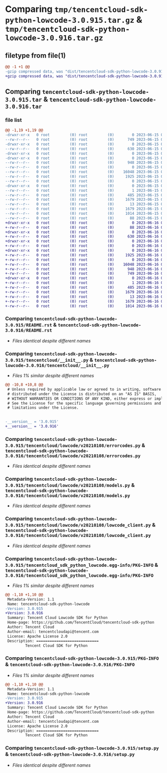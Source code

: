 # Comparing `tmp/tencentcloud-sdk-python-lowcode-3.0.915.tar.gz` & `tmp/tencentcloud-sdk-python-lowcode-3.0.916.tar.gz`

## filetype from file(1)

```diff
@@ -1 +1 @@
-gzip compressed data, was "dist/tencentcloud-sdk-python-lowcode-3.0.915.tar", last modified: Thu Jun 15 00:28:47 2023, max compression
+gzip compressed data, was "dist/tencentcloud-sdk-python-lowcode-3.0.916.tar", last modified: Fri Jun 16 00:36:56 2023, max compression
```

## Comparing `tencentcloud-sdk-python-lowcode-3.0.915.tar` & `tencentcloud-sdk-python-lowcode-3.0.916.tar`

### file list

```diff
@@ -1,19 +1,19 @@
-drwxr-xr-x   0 root         (0) root         (0)        0 2023-06-15 00:28:47.000000 tencentcloud-sdk-python-lowcode-3.0.915/
--rw-r--r--   0 root         (0) root         (0)      749 2023-06-15 00:28:47.000000 tencentcloud-sdk-python-lowcode-3.0.915/README.rst
-drwxr-xr-x   0 root         (0) root         (0)        0 2023-06-15 00:28:47.000000 tencentcloud-sdk-python-lowcode-3.0.915/tencentcloud/
--rw-r--r--   0 root         (0) root         (0)      630 2023-06-15 00:28:47.000000 tencentcloud-sdk-python-lowcode-3.0.915/tencentcloud/__init__.py
-drwxr-xr-x   0 root         (0) root         (0)        0 2023-06-15 00:28:47.000000 tencentcloud-sdk-python-lowcode-3.0.915/tencentcloud/lowcode/
-drwxr-xr-x   0 root         (0) root         (0)        0 2023-06-15 00:28:47.000000 tencentcloud-sdk-python-lowcode-3.0.915/tencentcloud/lowcode/v20210108/
--rw-r--r--   0 root         (0) root         (0)      948 2023-06-15 00:28:47.000000 tencentcloud-sdk-python-lowcode-3.0.915/tencentcloud/lowcode/v20210108/errorcodes.py
--rw-r--r--   0 root         (0) root         (0)        0 2023-06-15 00:28:47.000000 tencentcloud-sdk-python-lowcode-3.0.915/tencentcloud/lowcode/v20210108/__init__.py
--rw-r--r--   0 root         (0) root         (0)    16048 2023-06-15 00:28:47.000000 tencentcloud-sdk-python-lowcode-3.0.915/tencentcloud/lowcode/v20210108/models.py
--rw-r--r--   0 root         (0) root         (0)     1925 2023-06-15 00:28:47.000000 tencentcloud-sdk-python-lowcode-3.0.915/tencentcloud/lowcode/v20210108/lowcode_client.py
--rw-r--r--   0 root         (0) root         (0)        0 2023-06-15 00:28:47.000000 tencentcloud-sdk-python-lowcode-3.0.915/tencentcloud/lowcode/__init__.py
-drwxr-xr-x   0 root         (0) root         (0)        0 2023-06-15 00:28:47.000000 tencentcloud-sdk-python-lowcode-3.0.915/tencentcloud_sdk_python_lowcode.egg-info/
--rw-r--r--   0 root         (0) root         (0)        1 2023-06-15 00:28:47.000000 tencentcloud-sdk-python-lowcode-3.0.915/tencentcloud_sdk_python_lowcode.egg-info/dependency_links.txt
--rw-r--r--   0 root         (0) root         (0)      485 2023-06-15 00:28:47.000000 tencentcloud-sdk-python-lowcode-3.0.915/tencentcloud_sdk_python_lowcode.egg-info/SOURCES.txt
--rw-r--r--   0 root         (0) root         (0)     1679 2023-06-15 00:28:47.000000 tencentcloud-sdk-python-lowcode-3.0.915/tencentcloud_sdk_python_lowcode.egg-info/PKG-INFO
--rw-r--r--   0 root         (0) root         (0)       13 2023-06-15 00:28:47.000000 tencentcloud-sdk-python-lowcode-3.0.915/tencentcloud_sdk_python_lowcode.egg-info/top_level.txt
--rw-r--r--   0 root         (0) root         (0)     1679 2023-06-15 00:28:47.000000 tencentcloud-sdk-python-lowcode-3.0.915/PKG-INFO
--rw-r--r--   0 root         (0) root         (0)     1014 2023-06-15 00:28:47.000000 tencentcloud-sdk-python-lowcode-3.0.915/setup.py
--rw-r--r--   0 root         (0) root         (0)       88 2023-06-15 00:28:47.000000 tencentcloud-sdk-python-lowcode-3.0.915/setup.cfg
+drwxr-xr-x   0 root         (0) root         (0)        0 2023-06-16 00:36:56.000000 tencentcloud-sdk-python-lowcode-3.0.916/
+-rw-r--r--   0 root         (0) root         (0)       88 2023-06-16 00:36:56.000000 tencentcloud-sdk-python-lowcode-3.0.916/setup.cfg
+drwxr-xr-x   0 root         (0) root         (0)        0 2023-06-16 00:36:56.000000 tencentcloud-sdk-python-lowcode-3.0.916/tencentcloud/
+-rw-r--r--   0 root         (0) root         (0)      630 2023-06-16 00:36:56.000000 tencentcloud-sdk-python-lowcode-3.0.916/tencentcloud/__init__.py
+drwxr-xr-x   0 root         (0) root         (0)        0 2023-06-16 00:36:56.000000 tencentcloud-sdk-python-lowcode-3.0.916/tencentcloud/lowcode/
+-rw-r--r--   0 root         (0) root         (0)        0 2023-06-16 00:36:56.000000 tencentcloud-sdk-python-lowcode-3.0.916/tencentcloud/lowcode/__init__.py
+drwxr-xr-x   0 root         (0) root         (0)        0 2023-06-16 00:36:56.000000 tencentcloud-sdk-python-lowcode-3.0.916/tencentcloud/lowcode/v20210108/
+-rw-r--r--   0 root         (0) root         (0)     1925 2023-06-16 00:36:56.000000 tencentcloud-sdk-python-lowcode-3.0.916/tencentcloud/lowcode/v20210108/lowcode_client.py
+-rw-r--r--   0 root         (0) root         (0)        0 2023-06-16 00:36:56.000000 tencentcloud-sdk-python-lowcode-3.0.916/tencentcloud/lowcode/v20210108/__init__.py
+-rw-r--r--   0 root         (0) root         (0)    16048 2023-06-16 00:36:56.000000 tencentcloud-sdk-python-lowcode-3.0.916/tencentcloud/lowcode/v20210108/models.py
+-rw-r--r--   0 root         (0) root         (0)      948 2023-06-16 00:36:56.000000 tencentcloud-sdk-python-lowcode-3.0.916/tencentcloud/lowcode/v20210108/errorcodes.py
+-rw-r--r--   0 root         (0) root         (0)      749 2023-06-16 00:36:56.000000 tencentcloud-sdk-python-lowcode-3.0.916/README.rst
+drwxr-xr-x   0 root         (0) root         (0)        0 2023-06-16 00:36:56.000000 tencentcloud-sdk-python-lowcode-3.0.916/tencentcloud_sdk_python_lowcode.egg-info/
+-rw-r--r--   0 root         (0) root         (0)        1 2023-06-16 00:36:56.000000 tencentcloud-sdk-python-lowcode-3.0.916/tencentcloud_sdk_python_lowcode.egg-info/dependency_links.txt
+-rw-r--r--   0 root         (0) root         (0)      485 2023-06-16 00:36:56.000000 tencentcloud-sdk-python-lowcode-3.0.916/tencentcloud_sdk_python_lowcode.egg-info/SOURCES.txt
+-rw-r--r--   0 root         (0) root         (0)     1679 2023-06-16 00:36:56.000000 tencentcloud-sdk-python-lowcode-3.0.916/tencentcloud_sdk_python_lowcode.egg-info/PKG-INFO
+-rw-r--r--   0 root         (0) root         (0)       13 2023-06-16 00:36:56.000000 tencentcloud-sdk-python-lowcode-3.0.916/tencentcloud_sdk_python_lowcode.egg-info/top_level.txt
+-rw-r--r--   0 root         (0) root         (0)     1679 2023-06-16 00:36:56.000000 tencentcloud-sdk-python-lowcode-3.0.916/PKG-INFO
+-rw-r--r--   0 root         (0) root         (0)     1014 2023-06-16 00:36:56.000000 tencentcloud-sdk-python-lowcode-3.0.916/setup.py
```

### Comparing `tencentcloud-sdk-python-lowcode-3.0.915/README.rst` & `tencentcloud-sdk-python-lowcode-3.0.916/README.rst`

 * *Files identical despite different names*

### Comparing `tencentcloud-sdk-python-lowcode-3.0.915/tencentcloud/__init__.py` & `tencentcloud-sdk-python-lowcode-3.0.916/tencentcloud/__init__.py`

 * *Files 1% similar despite different names*

```diff
@@ -10,8 +10,8 @@
 # Unless required by applicable law or agreed to in writing, software
 # distributed under the License is distributed on an "AS IS" BASIS,
 # WITHOUT WARRANTIES OR CONDITIONS OF ANY KIND, either express or implied.
 # See the License for the specific language governing permissions and
 # limitations under the License.
 
 
-__version__ = '3.0.915'
+__version__ = '3.0.916'
```

### Comparing `tencentcloud-sdk-python-lowcode-3.0.915/tencentcloud/lowcode/v20210108/errorcodes.py` & `tencentcloud-sdk-python-lowcode-3.0.916/tencentcloud/lowcode/v20210108/errorcodes.py`

 * *Files identical despite different names*

### Comparing `tencentcloud-sdk-python-lowcode-3.0.915/tencentcloud/lowcode/v20210108/models.py` & `tencentcloud-sdk-python-lowcode-3.0.916/tencentcloud/lowcode/v20210108/models.py`

 * *Files identical despite different names*

### Comparing `tencentcloud-sdk-python-lowcode-3.0.915/tencentcloud/lowcode/v20210108/lowcode_client.py` & `tencentcloud-sdk-python-lowcode-3.0.916/tencentcloud/lowcode/v20210108/lowcode_client.py`

 * *Files identical despite different names*

### Comparing `tencentcloud-sdk-python-lowcode-3.0.915/tencentcloud_sdk_python_lowcode.egg-info/PKG-INFO` & `tencentcloud-sdk-python-lowcode-3.0.916/tencentcloud_sdk_python_lowcode.egg-info/PKG-INFO`

 * *Files 1% similar despite different names*

```diff
@@ -1,10 +1,10 @@
 Metadata-Version: 1.1
 Name: tencentcloud-sdk-python-lowcode
-Version: 3.0.915
+Version: 3.0.916
 Summary: Tencent Cloud Lowcode SDK for Python
 Home-page: https://github.com/TencentCloud/tencentcloud-sdk-python
 Author: Tencent Cloud
 Author-email: tencentcloudapi@tencent.com
 License: Apache License 2.0
 Description: ============================
         Tencent Cloud SDK for Python
```

### Comparing `tencentcloud-sdk-python-lowcode-3.0.915/PKG-INFO` & `tencentcloud-sdk-python-lowcode-3.0.916/PKG-INFO`

 * *Files 1% similar despite different names*

```diff
@@ -1,10 +1,10 @@
 Metadata-Version: 1.1
 Name: tencentcloud-sdk-python-lowcode
-Version: 3.0.915
+Version: 3.0.916
 Summary: Tencent Cloud Lowcode SDK for Python
 Home-page: https://github.com/TencentCloud/tencentcloud-sdk-python
 Author: Tencent Cloud
 Author-email: tencentcloudapi@tencent.com
 License: Apache License 2.0
 Description: ============================
         Tencent Cloud SDK for Python
```

### Comparing `tencentcloud-sdk-python-lowcode-3.0.915/setup.py` & `tencentcloud-sdk-python-lowcode-3.0.916/setup.py`

 * *Files identical despite different names*

